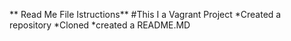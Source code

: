 ** Read Me File Istructions**
#This I a Vagrant Project 
*Created a repository 
*Cloned
*created a README.MD

